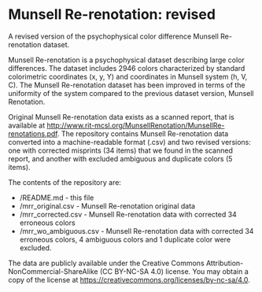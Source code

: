 # Munsell Re-renotation: revised
A revised version of the psychophysical color difference Munsell Re-renotation dataset.

Munsell Re-renotation is a psychophysical dataset describing large color differences.
The dataset includes 2946 colors characterized by standard colorimetric coordinates (x, y, Y) and coordinates in Munsell system (h, V, C).
The Munsell Re-renotation dataset has been improved in terms of the uniformity of the system compared to the previous dataset version, Munsell Renotation.

Original Munsell Re-renotation data exists as a scanned report, that is available at http://www.rit-mcsl.org/MunsellRenotation/MunsellRe-renotations.pdf.
The repository contains Munsell Re-renotation data converted into a machine-readable format (.csv) and two revised versions: one with corrected misprints (34 items) that we found in the scanned report, and another with excluded ambiguous and duplicate colors (5 items).

The contents of the repository are:
- /README.md - this file
- /mrr_original.csv - Munsell Re-renotation original data
- /mrr_corrected.csv - Munsell Re-renotation data with corrected 34 erroneous colors
- /mrr_wo_ambiguous.csv - Munsell Re-renotation data with corrected 34 erroneous colors, 4 ambiguous colors and 1 duplicate color were excluded.


The data are publicly available under the Creative Commons Attribution-NonCommercial-ShareAlike (CC BY-NC-SA 4.0) license. You may obtain a copy of the license at https://creativecommons.org/licenses/by-nc-sa/4.0.
